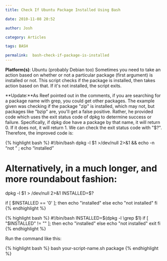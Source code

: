 ```yaml
---
title: Check If Ubuntu Package Installed Using Bash

date: 2010-11-08 20:52

author: Josh

category: Articles

tags: BASH

permalink:  bash-check-if-package-is-installed
---
```

**Platform(s)**: Ubuntu (probably Debian too) Sometimes you need to take
an action based on whether or not a particular package (first argument)
is installed or not. This script checks if the package is installed,
then takes action based on that. If it's not installed, the script
exits.

**Update:**As Reef pointed out in the comments, if you are searching for
a package name with grep, you could get other packages. The example
given was checking if the package "zip" is installed, which may not, but
packages like "bzip" are, you'll get a false positive. Rather, he
provided code which uses the exit status code of dpkg to determine
success or failure. Specifically, if dpkg doe have a package by that
name, it will return 0. If it does not, it will return 1. We can check
the exit status code with "\$?". Therefore, the improved code is:

{% highlight bash %}
#!/bin/bash
dpkg -l $1 >/dev/null 2>&1 && echo -n “not ” ; echo “installed”

# Alternatively, in a much longer, and more roundabout fashion:
dpkg -l $1 > /dev/null 2>&1
INSTALLED=$?

if [ $INSTALLED == '0' ]; then
    echo "installed"
else
    echo "not installed"
fi
{% endhighlight %}

{% highlight bash %}
#!/bin/bash
INSTALLED=$(dpkg -l \grep $1)
if [ "$INSTALLED" != "" ]; then
    echo "installed"
else
    echo "not installed"
    exit
fi
{% endhighlight %}

Run the command like this:

{% highlight bash %}
bash your-script-name.sh package
{% endhighlight %}
